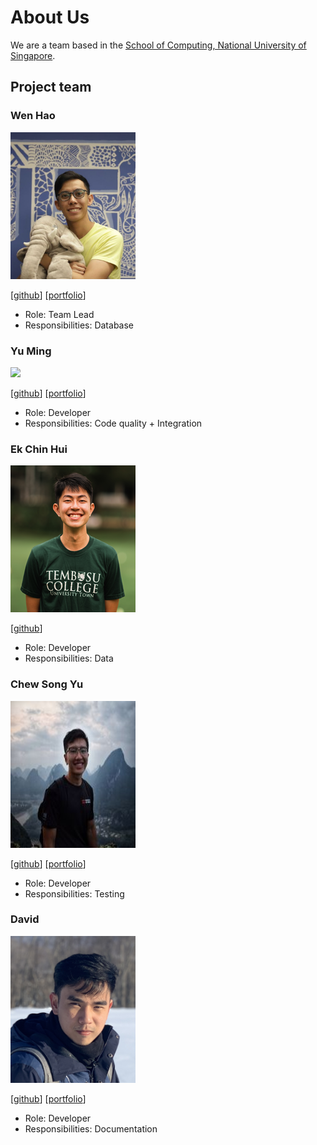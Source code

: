 # About Us

We are a team based in the [School of Computing, National University of Singapore](http://www.comp.nus.edu.sg).

## Project team

### Wen Hao

<img src="images/wenhao.jpg" width="200px">

[[github](https://github.com/wenhaogoh)]
[[portfolio](team/johndoe.md)]

* Role: Team Lead
* Responsibilities: Database

### Yu Ming

<img src="images/yuming.png" width="200px">

[[github](http://github.com/yu-ming-chen)]
[[portfolio](team/johndoe.md)]

* Role: Developer
* Responsibilities: Code quality + Integration

### Ek Chin Hui

<img src="images/EkChinHui.png" width="200px">

[[github](http://github.com/EkChinHui)]

* Role: Developer
* Responsibilities: Data

### Chew Song Yu

<img src="images/songyu.jpg" width="200px" height="235px">

[[github](http://github.com/sogggy)]
[[portfolio](team/johndoe.md)]

* Role: Developer
* Responsibilities: Testing

### David

<img src="images/davidL.png" width="200px">

[[github](https://github.com/davidliew9)]
[[portfolio](team/johndoe.md)]

* Role: Developer
* Responsibilities: Documentation
